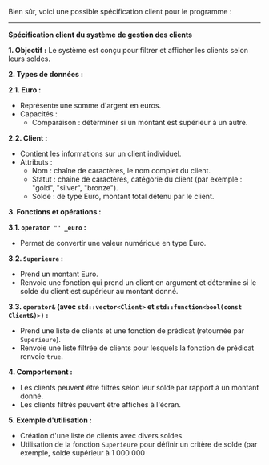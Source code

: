 Bien sûr, voici une possible spécification client pour le programme :

---

**Spécification client du système de gestion des clients**

**1. Objectif :**
Le système est conçu pour filtrer et afficher les clients selon leurs soldes.

**2. Types de données :**

**2.1. Euro :**
- Représente une somme d'argent en euros.
- Capacités :
  - Comparaison : déterminer si un montant est supérieur à un autre.

**2.2. Client :**
- Contient les informations sur un client individuel.
- Attributs :
  - Nom : chaîne de caractères, le nom complet du client.
  - Statut : chaîne de caractères, catégorie du client (par exemple : "gold", "silver", "bronze").
  - Solde : de type Euro, montant total détenu par le client.

**3. Fonctions et opérations :**

**3.1. `operator "" _euro` :**
- Permet de convertir une valeur numérique en type Euro.

**3.2. `Superieure` :**
- Prend un montant Euro.
- Renvoie une fonction qui prend un client en argument et détermine si le solde du client est supérieur au montant donné.

**3.3. `operator&` (avec `std::vector<Client>` et `std::function<bool(const Client&)>)` :**
- Prend une liste de clients et une fonction de prédicat (retournée par `Superieure`).
- Renvoie une liste filtrée de clients pour lesquels la fonction de prédicat renvoie `true`.

**4. Comportement :**
- Les clients peuvent être filtrés selon leur solde par rapport à un montant donné.
- Les clients filtrés peuvent être affichés à l'écran.

**5. Exemple d'utilisation :**
- Création d'une liste de clients avec divers soldes.
- Utilisation de la fonction `Superieure` pour définir un critère de solde (par exemple, solde supérieur à 1 000 000

